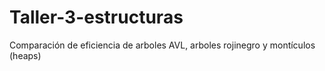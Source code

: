 # Taller-3-estructuras
Comparación de eficiencia de arboles AVL, arboles rojinegro y montículos (heaps)
